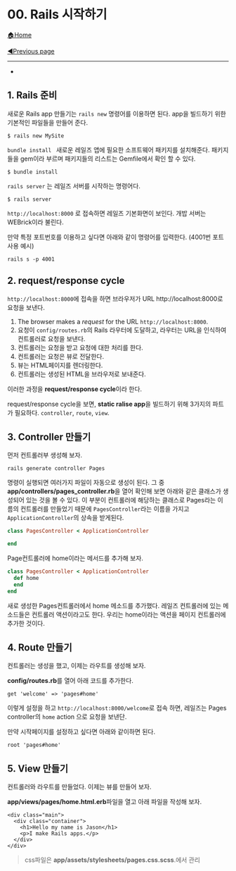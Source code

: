 # 00. Rails 시작하기

>

[🏠Home](https://github.com/batboy118/Study_Note)

[◀Previous page ](./README.md)

---

<!-- TOC -->

- 

<!-- /TOC -->

## 1. Rails 준비

새로운 Rails app 만들기는 `rails new` 명령어를 이용하면 된다. app을 빌드하기 위한 기본적인 파일들을 만들어 준다.

```
$ rails new MySite 
```

`bundle install ` 새로운 레일즈 앱에 필요한 소프트웨어 패키지를 설치해준다. 패키지들을 gem이라 부르며 패키지들의 리스트는 Gemfile에서 확인 할 수 있다.

```
$ bundle install 
```

`rails server`  는 레일즈 서버를 시작하는 명령어다.

```
$ rails server 
```

`http://localhost:8000` 로 접속하면 레일즈 기본화면이 보인다. 개밥 서버는 WEBrick이라 불린다.

만약 특정 포트번호를 이용하고 싶다면 아래와 같이 명령어를 입력한다. (4001번 포트 사용 예시)

`rails s -p 4001`

## 2. request/response cycle

 `http://localhost:8000`에 접속을 하면 브라우저가 URL http://localhost:8000로 요청을 보낸다.

1. The browser makes a *request* for the URL `http://localhost:8000`.
2.  요청이 `config/routes.rb`의 Rails 라우터에 도달하고, 라우터는 URL을 인식하여 컨트롤러로 요청을 보낸다.
3. 컨트롤러는 요청을 받고 요청에 대한 처리를 한다.
4. 컨트롤러는 요청은 뷰로 전달한다.
5. 뷰는 HTML페이지를 렌더링한다.
6. 컨트롤러는 생성된 HTML을 브라우저로 보내준다.

이러한 과정을 **request/response cycle**이라 한다.

request/response cycle을 보면, **static ralise app**을 빌드하기 위해 3가지의 파트가 필요하다. `controller`,  `route`, `view`. 

## 3. Controller 만들기

먼저 컨트롤러부 생성해 보자.

```
rails generate controller Pages 
```

명령이 실행되면 여러가지 파일이 자동으로 생성이 된다. 그 중**app/controllers/pages_controller.rb**을 열어 확인해 보면 아래와 같은 클래스가 생성되어 있는 것을 볼 수 있다. 이 부분이 컨트롤러에 해당하는 클래스로 Pages라는 이름의 컨트롤러를 만들었기 때문에 `PagesController`라는 이름을 가지고 `ApplicationController`의 상속을 받게된다.

```ruby
class PagesController < ApplicationController 

end
```

Page컨트롤러에 home이라는 메서드를 추가해 보자.

```ruby
class PagesController < ApplicationController
  def home
  end
end
```

 새로 생성한 Pages컨트롤러에서 home 메소드를 추가했다. 레일즈 컨트롤러에 있는 메소드들은 컨트롤러 액션이라고도 한다. 우리는 home이라는 액션을 페이지 컨트롤러에 추가한 것이다.

## 4. Route 만들기

컨트롤러는 생성을 했고, 이제는 라우트를 생성해 보자.

**config/routes.rb**를 열어 아래 코드를 추가한다.

```
get 'welcome' => 'pages#home'
```

이렇게 설정을 하고  `http://localhost:8000/welcome`로 접속 하면, 레일즈는 Pages controller의 `home` action 으로 요청을 보낸단.

만약 시작페이지를 설정하고 싶다면 아래와 같이하면 된다.

`root 'pages#home'`

## 5. View 만들기

컨트롤러와 라우트를 만들었다. 이제는 뷰를 만들어 보자.

**app/views/pages/home.html.erb**파일을 열고 아래 파일을 작성해 보자.

```erb
<div class="main">
  <div class="container">
    <h1>Hello my name is Jason</h1>
    <p>I make Rails apps.</p>
  </div>
</div>
```

> css파일은 **app/assets/stylesheets/pages.css.scss**.에서 관리

